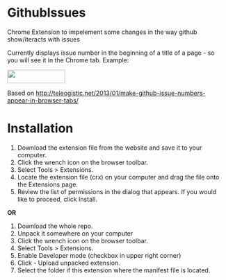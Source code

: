 GithubIssues
============

Chrome Extension to impelement some changes in the way github show/iteracts with issues

Currently displays issue number in the beginning of a title of a page - so you will see it in the Chrome tab.
Example: 

<img class="embeddedObject" src="http://content.screencast.com/users/slaFFik/folders/Jing/media/68893eb1-28ca-4d44-8d1b-0145154ecf55/2013-01-15_1837.png" width="133" height="31" border="0" />

Based on http://teleogistic.net/2013/01/make-github-issue-numbers-appear-in-browser-tabs/

Installation
============

1. Download the extension file from the website and save it to your computer.
2. Click the wrench icon on the browser toolbar.
3. Select Tools > Extensions.
4. Locate the extension file (crx) on your computer and drag the file onto the Extensions page.
5. Review the list of permissions in the dialog that appears. If you would like to proceed, click Install.

**OR**

1. Download the whole repo.
2. Unpack it somewhere on your computer
3. Click the wrench icon on the browser toolbar.
4. Select Tools > Extensions.
5. Enable Developer mode (checkbox in upper right corner)
6. Click - Upload unpacked extension.
7. Select the folder if this extension where the manifest file is located.

